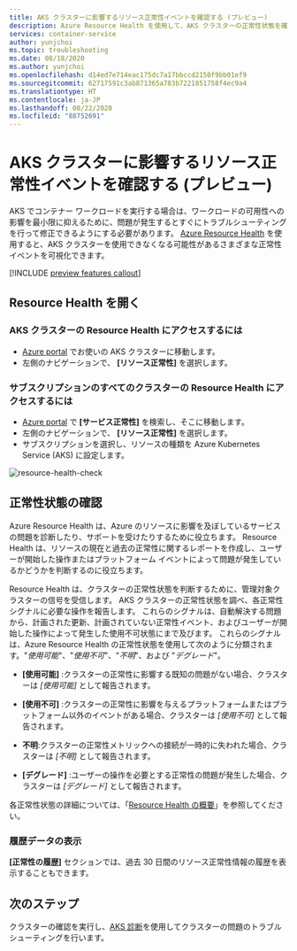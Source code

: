 ```yaml
---
title: AKS クラスターに影響するリソース正常性イベントを確認する (プレビュー)
description: Azure Resource Health を使用して、AKS クラスターの正常性状態を確認します。
services: container-service
author: yunjchoi
ms.topic: troubleshooting
ms.date: 08/18/2020
ms.author: yunjchoi
ms.openlocfilehash: d14ed7e714eac175dc7a17bbccd2150f9bb01ef9
ms.sourcegitcommit: 62717591c3ab871365a783b7221851758f4ec9a4
ms.translationtype: HT
ms.contentlocale: ja-JP
ms.lasthandoff: 08/22/2020
ms.locfileid: "88752691"
---
```

# <a name="check-for-resource-health-events-impacting-your-aks-cluster-preview"></a>AKS クラスターに影響するリソース正常性イベントを確認する (プレビュー)


AKS でコンテナー ワークロードを実行する場合は、ワークロードの可用性への影響を最小限に抑えるために、問題が発生するとすぐにトラブルシューティングを行って修正できるようにする必要があります。 [Azure Resource Health](https://docs.microsoft.com/azure/service-health/resource-health-overview) を使用すると、AKS クラスターを使用できなくなる可能性があるさまざまな正常性イベントを可視化できます。

[!INCLUDE [preview features callout](./includes/preview/preview-callout.md)]

## <a name="open-resource-health"></a>Resource Health を開く

### <a name="to-access-resource-health-for-your-aks-cluster"></a>AKS クラスターの Resource Health にアクセスするには

- [Azure portal](https://portal.azure.com) でお使いの AKS クラスターに移動します。
- 左側のナビゲーションで、 **[リソース正常性]** を選択します。

### <a name="to-access-resource-health-for-all-clusters-on-your-subscription"></a>サブスクリプションのすべてのクラスターの Resource Health にアクセスするには

- [Azure portal](https://portal.azure.com) で **[サービス正常性]** を検索し、そこに移動します。
- 左側のナビゲーションで、 **[リソース正常性]** を選択します。
- サブスクリプションを選択し、リソースの種類を Azure Kubernetes Service (AKS) に設定します。

![resource-health-check](./media/aks-resource-health/resource-health-check.png)

## <a name="check-the-health-status"></a>正常性状態の確認

Azure Resource Health は、Azure のリソースに影響を及ぼしているサービスの問題を診断したり、サポートを受けたりするために役立ちます。 Resource Health は、リソースの現在と過去の正常性に関するレポートを作成し、ユーザーが開始した操作またはプラットフォーム イベントによって問題が発生しているかどうかを判断するのに役立ちます。

Resource Health は、クラスターの正常性状態を判断するために、管理対象クラスターの信号を受信します。 AKS クラスターの正常性状態を調べ、各正常性シグナルに必要な操作を報告します。 これらのシグナルは、自動解決する問題から、計画された更新、計画されていない正常性イベント、およびユーザーが開始した操作によって発生した使用不可状態にまで及びます。 これらのシグナルは、Azure Resource Health の正常性状態を使用して次のように分類されます。"*使用可能*"、"*使用不可*"、"*不明*"、および "*デグレード*"。

- **[使用可能]** :クラスターの正常性に影響する既知の問題がない場合、クラスターは *[使用可能]* として報告されます。

- **[使用不可]** :クラスターの正常性に影響を与えるプラットフォームまたはプラットフォーム以外のイベントがある場合、クラスターは *[使用不可]* として報告されます。

- **不明**:クラスターの正常性メトリックへの接続が一時的に失われた場合、クラスターは *[不明]* として報告されます。

- **[デグレード]** :ユーザーの操作を必要とする正常性の問題が発生した場合、クラスターは *[デグレード]* として報告されます。

各正常性状態の詳細については、「[Resource Health の概要](https://docs.microsoft.com/azure/service-health/resource-health-overview#health-status)」を参照してください。

### <a name="view-historical-data"></a>履歴データの表示

**[正常性の履歴]** セクションでは、過去 30 日間のリソース正常性情報の履歴を表示することもできます。

## <a name="next-steps"></a>次のステップ

クラスターの確認を実行し、[AKS 診断](https://docs.microsoft.com/azure/aks/concepts-diagnostics)を使用してクラスターの問題のトラブルシューティングを行います。
